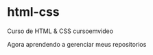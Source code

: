 # html-css
 Curso de HTML & CSS cursoemvideo

 Agora aprendendo a gerenciar meus repositorios
 
 <a href="">
